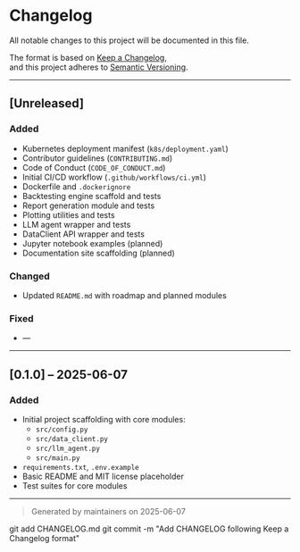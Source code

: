 # Changelog

All notable changes to this project will be documented in this file.

The format is based on [Keep a Changelog](https://keepachangelog.com/en/1.0.0/),  
and this project adheres to [Semantic Versioning](https://semver.org/spec/v2.0.0.html).

---

## [Unreleased]

### Added
- Kubernetes deployment manifest (`k8s/deployment.yaml`)
- Contributor guidelines (`CONTRIBUTING.md`)
- Code of Conduct (`CODE_OF_CONDUCT.md`)
- Initial CI/CD workflow (`.github/workflows/ci.yml`)
- Dockerfile and `.dockerignore`
- Backtesting engine scaffold and tests
- Report generation module and tests
- Plotting utilities and tests
- LLM agent wrapper and tests
- DataClient API wrapper and tests
- Jupyter notebook examples (planned)
- Documentation site scaffolding (planned)

### Changed
- Updated `README.md` with roadmap and planned modules

### Fixed
- —

---

## [0.1.0] – 2025-06-07

### Added
- Initial project scaffolding with core modules:
  - `src/config.py`
  - `src/data_client.py`
  - `src/llm_agent.py`
  - `src/main.py`
- `requirements.txt`, `.env.example`
- Basic README and MIT license placeholder
- Test suites for core modules

---

> Generated by maintainers on 2025-06-07

git add CHANGELOG.md
git commit -m "Add CHANGELOG following Keep a Changelog format"
